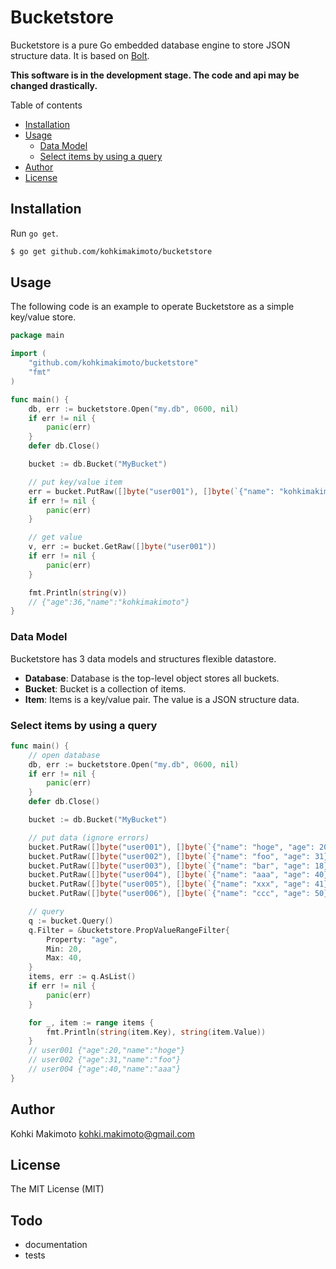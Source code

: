# Bucketstore

Bucketstore is a pure Go embedded database engine to store JSON structure data.
It is based on [Bolt](https://github.com/boltdb/bolt).

**This software is in the development stage. The code and api may be changed drastically.**

Table of contents

* [Installation](#installation)
* [Usage](#usage)
  * [Data Model](#data-model)
  * [Select items by using a query](#select-items-by-using-a-query)
* [Author](#author)
* [License](#license)

## Installation

Run `go get`.

```sh
$ go get github.com/kohkimakimoto/bucketstore
```

## Usage

The following code is an example to operate Bucketstore as a simple key/value store.

```go
package main

import (
	"github.com/kohkimakimoto/bucketstore"
	"fmt"
)

func main() {
	db, err := bucketstore.Open("my.db", 0600, nil)
	if err != nil {
		panic(err)
	}
	defer db.Close()

	bucket := db.Bucket("MyBucket")

	// put key/value item
	err = bucket.PutRaw([]byte("user001"), []byte(`{"name": "kohkimakimoto", "age": 36}`))
	if err != nil {
		panic(err)
	}

	// get value
	v, err := bucket.GetRaw([]byte("user001"))
	if err != nil {
		panic(err)
	}

	fmt.Println(string(v))
	// {"age":36,"name":"kohkimakimoto"}
}
```

### Data Model

Bucketstore has 3 data models and structures flexible datastore.

* **Database**: Database is the top-level object stores all buckets.
* **Bucket**: Bucket is a collection of items.
* **Item**: Items is a key/value pair. The value is a JSON structure data.


### Select items by using a query

```go
func main() {
	// open database
	db, err := bucketstore.Open("my.db", 0600, nil)
	if err != nil {
		panic(err)
	}
	defer db.Close()

	bucket := db.Bucket("MyBucket")

	// put data (ignore errors)
	bucket.PutRaw([]byte("user001"), []byte(`{"name": "hoge", "age": 20}`))
	bucket.PutRaw([]byte("user002"), []byte(`{"name": "foo", "age": 31}`))
	bucket.PutRaw([]byte("user003"), []byte(`{"name": "bar", "age": 18}`))
	bucket.PutRaw([]byte("user004"), []byte(`{"name": "aaa", "age": 40}`))
	bucket.PutRaw([]byte("user005"), []byte(`{"name": "xxx", "age": 41}`))
	bucket.PutRaw([]byte("user006"), []byte(`{"name": "ccc", "age": 50}`))

    // query
	q := bucket.Query()
	q.Filter = &bucketstore.PropValueRangeFilter{
		Property: "age",
		Min: 20,
		Max: 40,
	}
	items, err := q.AsList()
	if err != nil {
		panic(err)
	}

	for _, item := range items {
		fmt.Println(string(item.Key), string(item.Value))
	}
	// user001 {"age":20,"name":"hoge"}
	// user002 {"age":31,"name":"foo"}
	// user004 {"age":40,"name":"aaa"}
}
```

## Author

Kohki Makimoto <kohki.makimoto@gmail.com>

## License

The MIT License (MIT)

## Todo

* documentation
* tests
